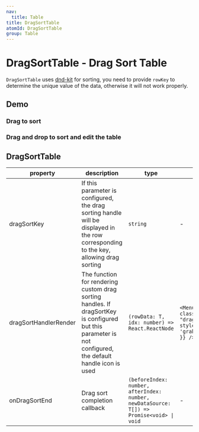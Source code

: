 ```yaml
---
nav:
  title: Table
title: DragSortTable
atomId: DragSortTable
group: Table
---
```


# DragSortTable - Drag Sort Table

`DragSortTable` uses [dnd-kit](https://dndkit.com/) for sorting, you need to provide `rowKey` to determine the unique value of the data, otherwise it will not work properly.

## Demo

### Drag to sort

<code src="../../../demos/table/DragSortTable/drag.tsx"  background="var(--main-bg-color)" oldtitle="Drag sort"></code>

### Drag and drop to sort and edit the table

<code src="../../../demos/table/DragSortTable/drag-sort-table.tsx"  background="var(--main-bg-color)" oldtitle="Editable table"></code>

## DragSortTable

| property              | description                                                                                                                                                | type                                                                                     | default value                                                                                   |
| --------------------- | ---------------------------------------------------------------------------------------------------------------------------------------------------------- | ---------------------------------------------------------------------------------------- | ----------------------------------------------------------------------------------------------- |
| dragSortKey           | If this parameter is configured, the drag sorting handle will be displayed in the row corresponding to the key, allowing drag sorting                      | `string`                                                                                 | -                                                                                               |
| dragSortHandlerRender | The function for rendering custom drag sorting handles. If dragSortKey is configured but this parameter is not configured, the default handle icon is used | `(rowData: T, idx: number) => React.ReactNode`                                           | `<MenuOutlined className= "dragSortDefaultHandle" style={{ cursor: 'grab', color: '#999' }} />` |
| onDragSortEnd         | Drag sort completion callback                                                                                                                              | `(beforeIndex: number, afterIndex: number, newDataSource: T[]) => Promise<void> \| void` | -                                                                                               |
